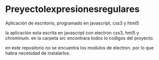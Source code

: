 # PreyectoIexpresionesregulares
Aplicación de escritorio, programado en javascript, css3 y html5

la aplicación esta escrita en javascript con electron css3, hml5 y chrominum. 
en la carpeta src encontrara todos lo codigos del proyecto.

en este repositorio no se encuentra los modulos de electron. por lo que habra necesidad de instalarlos. 
